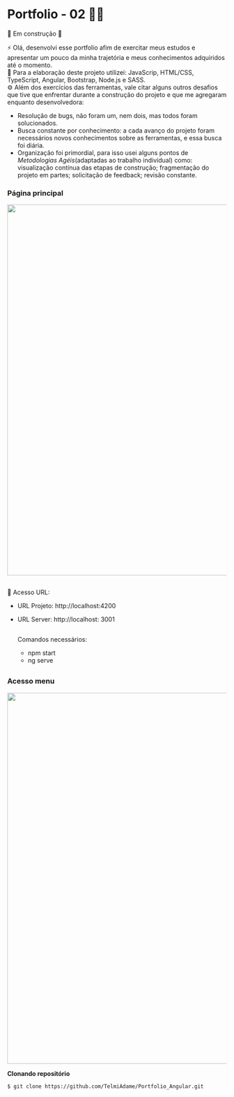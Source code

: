 # Portfolio - 02 👩‍💻 
:construction: Em construção :construction:

⚡ Olá, desenvolvi esse portfolio afim de exercitar meus estudos e apresentar um pouco da minha trajetória e meus conhecimentos adquiridos até o momento.<br />
🧰 Para a elaboração deste projeto utilizei: JavaScrip, HTML/CSS, TypeScript, Angular, Bootstrap, Node.js e SASS.<br /> 
⚙️ Além dos exercícios das ferramentas, vale citar alguns outros desafios que tive que enfrentar durante a construção do projeto e que me agregaram enquanto desenvolvedora:
  
   - Resolução de bugs, não foram um, nem dois, mas todos foram solucionados. 
   - Busca constante por conhecimento: a cada avanço do projeto foram necessários novos conhecimentos sobre as ferramentas, e essa busca foi diária.  
   - Organização foi primordial, para isso usei alguns pontos de <i>Metodologias Agéis</i>(adaptadas ao trabalho indivídual) como: 
               visualização contínua das etapas de construção;
               fragmentação do projeto em partes;
               solicitação de feedback;
               revisão constante. 

### Página principal
<div align = "center">
 <img src = "https://github.com/TelmiAdame/Portfolio_Angular/blob/main/portfolio-angular/portfolio/src/assets/image/Portfolio-Angular.png" width = "850em">
</div>
 
  ##
 
 💾 Acesso URL:
- URL Projeto: http://localhost:4200 
- URL Server: http://localhost: 3001

  ##
  
  Comandos necessários:
  - npm start
  - ng serve
 
   ##
   
### Acesso menu 
<div align = "center">
<img src = "https://github.com/TelmiAdame/Portfolio_Angular/blob/main/portfolio-angular/portfolio/src/assets/image/gif_menu_portfolio_angular.gif" width = "850em">
</div>

**Clonando repositório**
```
$ git clone https://github.com/TelmiAdame/Portfolio_Angular.git
```
 ##
